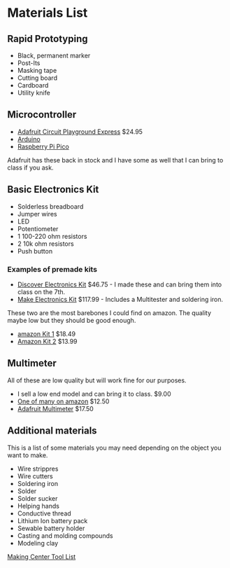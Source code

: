 # Materials List

## Rapid Prototyping

- Black, permanent marker
- Post-Its
- Masking tape
- Cutting board
- Cardboard
- Utility knife

## Microcontroller
- [Adafruit Circuit Playground Express](https://learn.adafruit.com/adafruit-circuit-playground-express/overview) $24.95
- [Arduino](https://store-usa.arduino.cc/products/arduino-uno-rev3?selectedStore=us)
- [Raspberry Pi Pico](https://www.adafruit.com/product/5525)

Adafruit has these back in stock and I have some as well that I can bring to class if you ask.

## Basic Electronics Kit

- Solderless breadboard
- Jumper wires
- LED
- Potentiometer
- 1 100-220 ohm resistors
- 2 10k ohm resistors
- Push button

### Examples of premade kits

- [Discover Electronics Kit](http://sparklelabs.com/index_store.php) $46.75 - I made these and can bring them into class on the 7th.
- [Make Electronics Kit](https://www.amazon.com/Make-Electronics-Intermediate-Component-Experiments/dp/B09HL84X33/) $117.99 - Includes a Multitester and soldering iron.

These two are the most barebones I could find on amazon. The quality maybe low but they should be good enough.
- [amazon Kit 1](https://smile.amazon.com/REXQualis-Electronics-tie-Points-Breadboard-Potentiometer/dp/B073ZC68QG/) $18.49
- [Amazon Kit 2](https://smile.amazon.com/EL-CK-002-Electronic-Breadboard-Capacitor-Potentiometer/dp/B01ERP6WL4/) $13.99

## Multimeter
All of these are low quality but will work fine for our purposes.
- I sell a low end model and can bring it to class. $9.00
- [One of many on amazon](https://smile.amazon.com/AstroAI-Digital-Multimeter-Voltage-Tester/dp/B01ISAMUA6/) $12.50
- [Adafruit Multimeter](https://www.adafruit.com/product/2034) $17.50

## Additional materials
This is a list of some materials you may need depending on the object you want to make.

- Wire strippres
- Wire cutters
- Soldering iron
- Solder
- Solder sucker
- Helping hands
- Conductive thread
- Lithium Ion battery pack
- Sewable battery holder
- Casting and molding compounds
- Modeling clay

[Making Center Tool List](https://drive.google.com/file/d/1dF-RaKN6y5C2Pp43RNqfa-ncEDPiNYUA/view?usp=sharing)
